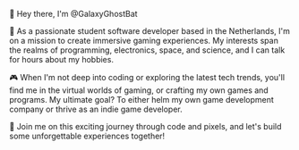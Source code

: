 👋 Hey there, I'm @GalaxyGhostBat

🚀 As a passionate student software developer based in the Netherlands, I'm on a mission to create immersive gaming experiences. My interests span the realms of programming, electronics, space, and science, and I can talk for hours about my hobbies.

🎮 When I'm not deep into coding or exploring the latest tech trends, you'll find me in the virtual worlds of gaming, or crafting my own games and programs. My ultimate goal? To either helm my own game development company or thrive as an indie game developer.

🌌 Join me on this exciting journey through code and pixels, and let's build some unforgettable experiences together!
